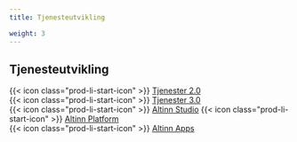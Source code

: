 ```yaml
---
title: Tjenesteutvikling

weight: 3
---
```


## Tjenesteutvikling

{{< icon class="prod-li-start-icon" >}} [Tjenester 2.0](https://altinn.github.io/docs/)  
{{< icon class="prod-li-start-icon" >}} [Tjenester 3.0](https://docs.altinn.studio/nb/)  
{{< icon class="prod-li-start-icon" >}} [Altinn Studio](https://docs.altinn.studio/solutions/altinn-studio/)
{{< icon class="prod-li-start-icon" >}} [Altinn Platform](https://docs.altinn.studio/technology/solutions/altinn-platform/)  
{{< icon class="prod-li-start-icon" >}} [Altinn Apps](https://docs.altinn.studio/solutions/altinn-apps/)
